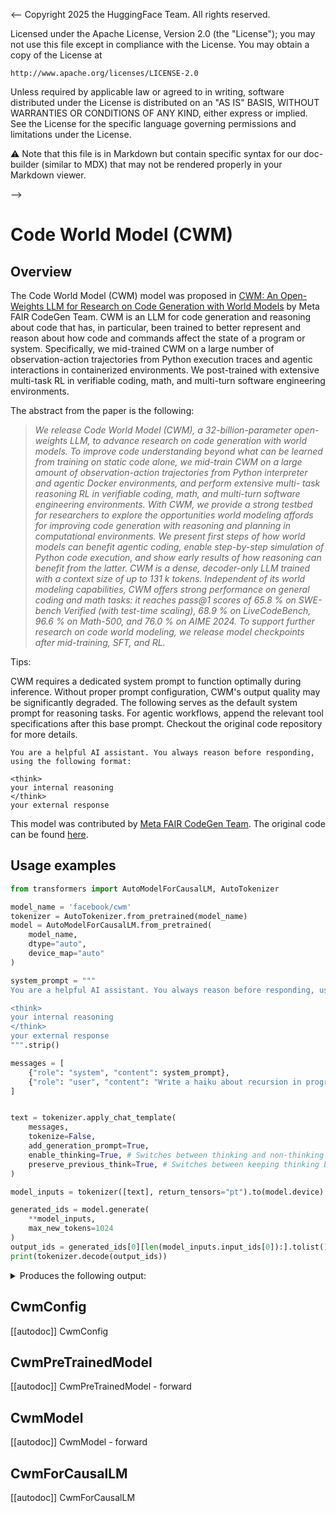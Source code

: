 <-- Copyright 2025 the HuggingFace Team. All rights reserved.

Licensed under the Apache License, Version 2.0 (the "License");
you may not use this file except in compliance with the License.
You may obtain a copy of the License at

    http://www.apache.org/licenses/LICENSE-2.0

Unless required by applicable law or agreed to in writing, software
distributed under the License is distributed on an "AS IS" BASIS,
WITHOUT WARRANTIES OR CONDITIONS OF ANY KIND, either express or implied.
See the License for the specific language governing permissions and
limitations under the License.


⚠️ Note that this file is in Markdown but contain specific syntax for our doc-builder (similar to MDX) that may not be rendered properly in your Markdown viewer.

-->


# Code World Model (CWM)

## Overview

The Code World Model (CWM) model was proposed in [CWM: An Open-Weights LLM for Research on Code
Generation with World Models](https://ai.facebook.com/research/publications/cwm) by Meta FAIR CodeGen Team.
CWM is an LLM for code generation and reasoning about code that has, in particular, been trained
to better represent and reason about how code and commands affect the state of a program or system.
Specifically, we mid-trained CWM on a large number of observation-action trajectories from Python
execution traces and agentic interactions in containerized environments. We post-trained with
extensive multi-task RL in verifiable coding, math, and multi-turn software engineering environments.

The abstract from the paper is the following:

> *We release Code World Model (CWM), a 32-billion-parameter open-weights LLM, to advance research
on code generation with world models. To improve code understanding beyond what can be learned
from training on static code alone, we mid-train CWM on a large amount of observation-action
trajectories from Python interpreter and agentic Docker environments, and perform extensive multi-
task reasoning RL in verifiable coding, math, and multi-turn software engineering environments. With
CWM, we provide a strong testbed for researchers to explore the opportunities world modeling affords
for improving code generation with reasoning and planning in computational environments. We
present first steps of how world models can benefit agentic coding, enable step-by-step simulation of
Python code execution, and show early results of how reasoning can benefit from the latter. CWM is
a dense, decoder-only LLM trained with a context size of up to 131 k tokens. Independent of its world
modeling capabilities, CWM offers strong performance on general coding and math tasks: it reaches
pass@1 scores of 65.8 % on SWE-bench Verified (with test-time scaling), 68.9 % on LiveCodeBench,
96.6 % on Math-500, and 76.0 % on AIME 2024. To support further research on code world modeling,
we release model checkpoints after mid-training, SFT, and RL.*

Tips:

CWM requires a dedicated system prompt to function optimally during inference. Without proper prompt
configuration, CWM's output quality may be significantly degraded. The following serves as the default
system prompt for reasoning tasks. For agentic workflows, append the relevant tool specifications
after this base prompt. Checkout the original code repository for more details.
```
You are a helpful AI assistant. You always reason before responding, using the following format:

<think>
your internal reasoning
</think>
your external response
```

This model was contributed by [Meta FAIR CodeGen Team](https://huggingface.co/facebook).
The original code can be found [here](https://github.com/facebookresearch/cwm).

## Usage examples

```python
from transformers import AutoModelForCausalLM, AutoTokenizer

model_name = 'facebook/cwm'
tokenizer = AutoTokenizer.from_pretrained(model_name)
model = AutoModelForCausalLM.from_pretrained(
    model_name,
    dtype="auto",
    device_map="auto"
)

system_prompt = """
You are a helpful AI assistant. You always reason before responding, using the following format:

<think>
your internal reasoning
</think>
your external response
""".strip()

messages = [
    {"role": "system", "content": system_prompt},
    {"role": "user", "content": "Write a haiku about recursion in programming."}
]


text = tokenizer.apply_chat_template(
    messages,
    tokenize=False,
    add_generation_prompt=True,
    enable_thinking=True, # Switches between thinking and non-thinking modes. Default is True.
    preserve_previous_think=True, # Switches between keeping thinking blocks from previous messages or not. Default is True.
)

model_inputs = tokenizer([text], return_tensors="pt").to(model.device)

generated_ids = model.generate(
    **model_inputs,
    max_new_tokens=1024
)
output_ids = generated_ids[0][len(model_inputs.input_ids[0]):].tolist()
print(tokenizer.decode(output_ids))
```
<details>
<summary>Produces the following output:</summary>

    Okay, I need to write a haiku about recursion in programming. Let's start by recalling what recursion is. Recursion is a programming technique where a function calls itself in its own definition, often used to solve problems that can be broken down into smaller, similar sub-problems.

    A haiku is a three-line poem with a syllable count of 5-7-5. So, I need to capture the essence of recursion in a concise and poetic way. Let's think about the key elements of recursion: the function calling itself, the base case that stops the recursion, and the idea of breaking down problems into smaller parts.

    Maybe I can use imagery related to mirrors or reflections, since recursion often involves a function reflecting or repeating itself. Alternatively, I could use natural imagery like a spiral or a tree, which suggests self-similar patterns.

    Let me try to come up with some ideas. For example, "Function calls itself" could be a starting point. But how to make that into a haiku? Maybe something like:

    Function calls itself
    Base case stops the endless loop
    Spiral of code

    Hmm, that's a start. But maybe I can make it more poetic. Let's think about the idea of a function calling itself as a kind of infinite loop, but with a base case that stops it. That's like a spiral that unwinds at the center.

    Another angle: recursion is often used for problems that have a recursive structure, like tree traversals or factorial calculations. Maybe I can use a natural image to represent that.

    How about:

    Branches split again
    Leaves unfold in endless dance
    Roots hold the base case

    That's a bit more poetic. The branches splitting represent the recursive calls, the leaves unfolding could represent the processing of each sub-problem, and the roots holding the base case are what stops the recursion.

    Alternatively, maybe something simpler:

    Mirror within mirror
    Reflections infinite deep
    Base case breaks the glass

    This uses the mirror metaphor to represent the function calling itself, with the base case being the point where the recursion stops, breaking the infinite reflection.

    I think I like the mirror idea better. Let me refine that:

    Mirror within mirror
    Infinite reflections dance
    Base case shatters glass

    Yes, that seems to capture the idea of recursion well. The mirror represents the function calling itself, the infinite reflections are the recursive calls, and the base case shattering the glass is what stops the recursion.

    Let me check the syllable count:

    Mirror within mirror (5 syllables: Mir-ror-with-in-mir-ror)
    Infinite reflections dance (7 syllables: In-fi-nite-ref-lec-tions-dance)
    Base case shatters glass (5 syllables: Base-case-shat-ters-glass)

    Yes, that fits the 5-7-5 structure. I think that's a good haiku about recursion.
    </think>
    Mirror within mirror
    Infinite reflections dance
    Base case shatters glass<|eot_id|>

</details>

## CwmConfig

[[autodoc]] CwmConfig

## CwmPreTrainedModel

[[autodoc]] CwmPreTrainedModel
    - forward

## CwmModel

[[autodoc]] CwmModel
    - forward

## CwmForCausalLM

[[autodoc]] CwmForCausalLM
